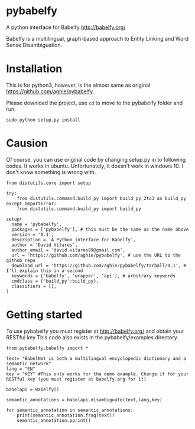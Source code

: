 # pybabelfy
A python interface for Babelfy http://babelfy.org/

Babelfy is a multilingual, graph-based approach to Entity Linking and Word Sense Disambiguation.

# Installation
This is for python3, however, is the almost same as original https://github.com/aghie/pybabelfy.

Please download the project, use ```cd``` to move to the pybabelfy folder and run:
```
sudo python setup.py install
```

# Causion
Of course, you can use original code by changing setup.py in to following codes.
It works in ubuntu. Unfortunately, it doesn't work in windows 10. I don't know something is wrong with.
```
from distutils.core import setup

try:
    from distutils.command.build_py import build_py_2to3 as build_py
except ImportError:
    from distutils.command.build_py import build_py

setup(
  name = 'pybabelfy',
  packages = ['pybabelfy'], # this must be the same as the name above
  version = '0.1',
  description = 'A Python interface for Babelfy',
  author = 'David Vilares',
  author_email = 'david.vilares89@gmail.com',
  url = 'https://github.com/aghie/pybabelfy', # use the URL to the github repo
  download_url = 'https://github.com/aghie/pybabelfy/tarball/0.1', # I'll explain this in a second
  keywords = ['babelfy', 'wrapper', 'api'], # arbitrary keywords
  cmdclass = {'build_py':build_py},
  classifiers = [],
)

```

# Getting started
To use pybabelfy you must register at http://babelfy.org/ and obtain your RESTful key
This code also exists in the pybabelfy/examples directory.

```
from pybabelfy.babelfy import *

text= "BabelNet is both a multilingual encyclopedic dictionary and a semantic network"
lang = "EN"
key = "KEY" #This only works for the demo example. Change it for your RESTful key (you must register at babelfy.org for it)

babelapi = Babelfy()

semantic_annotations = babelapi.disambiguate(text,lang,key)

for semantic_annotation in semantic_annotations:
    print(semantic_annotation.frag(text))
    semantic_annotation.pprint()

```
